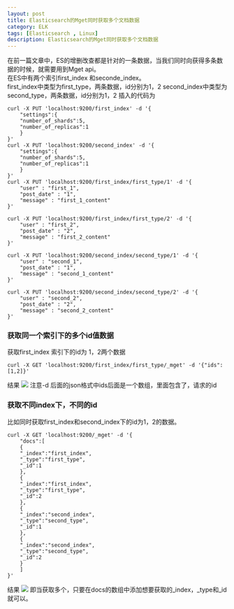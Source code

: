```yaml
---
layout: post
title: Elasticsearch的Mget同时获取多个文档数据
category: ELK
tags: [Elasticsearch , Linux]
description: Elasticsearch的Mget同时获取多个文档数据
---
```


在前一篇文章中，ES的增删改查都是针对的一条数据，当我们同时向获得多条数据的时候，就需要用到Mget api。  
在ES中有两个索引first_index 和seconde_index。  
first_index中类型为first_type，两条数据，id分别为1，2
second_index中类型为second_type，两条数据，id分别为1，2
插入的代码为
```
curl -X PUT 'localhost:9200/first_index' -d '{
	"settings":{
	"number_of_shards":5,
	"number_of_replicas":1
	}
}'
curl -X PUT 'localhost:9200/second_index' -d '{
	"settings":{
	"number_of_shards":5,
	"number_of_replicas":1
	}
}'
curl -X PUT 'localhost:9200/first_index/first_type/1' -d '{
	"user" : "first_1",
	"post_date" : "1",
	"message" : "first_1_content"
}'

curl -X PUT 'localhost:9200/first_index/first_type/2' -d '{
	"user" : "first_2",
	"post_date" : "2",
	"message" : "first_2_content"
}'

curl -X PUT 'localhost:9200/second_index/second_type/1' -d '{
	"user" : "second_1",
	"post_date" : "1",
	"message" : "second_1_content"
}'

curl -X PUT 'localhost:9200/second_index/second_type/2' -d '{
	"user" : "second_2",
	"post_date" : "2",
	"message" : "second_2_content"
}'
```
### 获取同一个索引下的多个id值数据
获取first_index 索引下的id为 1，2两个数据
```
curl -X GET 'localhost:9200/first_index/first_type/_mget' -d '{"ids":[1,2]}'
```
结果
![](http://oojf56v4g.bkt.clouddn.com/mget-1.png)
注意-d 后面的json格式中ids后面是一个数组，里面包含了，请求的id


### 获取不同index下，不同的id
比如同时获取first_index和second_index下的id为1，2的数据。
```
curl -X GET 'localhost:9200/_mget' -d '{
	"docs":[
	{
	"_index":"first_index",
	"_type":"first_type",
	"_id":1
	},
	{
	"_index":"first_index",
	"_type":"first_type",
	"_id":2
	},
	{
	"_index":"second_index",
	"_type":"second_type",
	"_id":1
	},
	{
	"_index":"second_index",
	"_type":"second_type",
	"_id":2
	}
	]
}'
```
结果
![](http://oojf56v4g.bkt.clouddn.com/mget-2.png)
即当获取多个，只要在docs的数组中添加想要获取的_index，_type和_id就可以。
